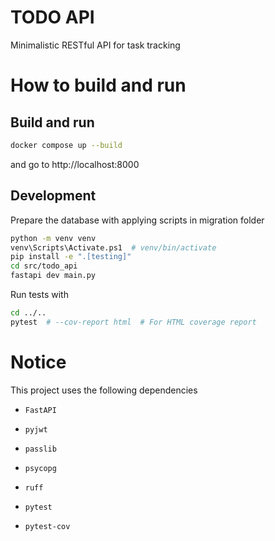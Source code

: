 # TODO API

Minimalistic RESTful API for task tracking

# How to build and run

## Build and run

```bash
docker compose up --build
```

and go to http://localhost:8000

## Development

Prepare the database with applying scripts in migration folder

```bash
python -m venv venv
venv\Scripts\Activate.ps1  # venv/bin/activate
pip install -e ".[testing]"
cd src/todo_api
fastapi dev main.py
```

Run tests with 

```bash
cd ../..
pytest  # --cov-report html  # For HTML coverage report
```

# Notice

This project uses the following dependencies
- `FastAPI`
- `pyjwt`
- `passlib`
- `psycopg`

- `ruff`
- `pytest`
- `pytest-cov`
